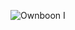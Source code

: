 
![Ownboon I](https://user-images.githubusercontent.com/85481905/224285130-bd4984a7-d2ac-4684-b75d-1f5768918a59.png)
